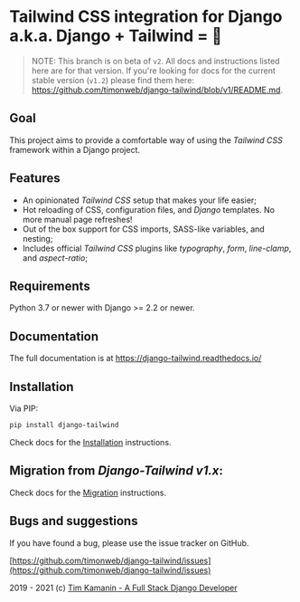 # Tailwind CSS integration for Django a.k.a. Django + Tailwind = 💚

> NOTE: This branch is on beta of `v2`. All docs and instructions listed here are for that version.
> If you're looking for docs for the current stable version (`v1.2`) please find them here: https://github.com/timonweb/django-tailwind/blob/v1/README.md.

## Goal
This project aims to provide a comfortable way of using the *Tailwind CSS* framework within a Django project.

## Features
* An opinionated *Tailwind CSS* setup that makes your life easier;
* Hot reloading of CSS, configuration files, and *Django* templates. No more manual page refreshes!
* Out of the box support for CSS imports, SASS-like variables, and nesting;
* Includes official *Tailwind CSS* plugins like *typography*, *form*, *line-clamp*, and *aspect-ratio*;

## Requirements
Python 3.7 or newer with Django >= 2.2 or newer.

## Documentation
The full documentation is at https://django-tailwind.readthedocs.io/

## Installation
Via PIP:
```bash
pip install django-tailwind
```

Check docs for the [Installation](https://django-tailwind.readthedocs.io/en/latest/installation.html) instructions.

## Migration from *Django-Tailwind v1.x*:
Check docs for the [Migration](https://django-tailwind.readthedocs.io/en/latest/migration.html) instructions.

## Bugs and suggestions
If you have found a bug, please use the issue tracker on GitHub.

[https://github.com/timonweb/django-tailwind/issues](https://github.com/timonweb/django-tailwind/issues)

2019 - 2021 (c) [Tim Kamanin - A Full Stack Django Developer](https://timonweb.com)
